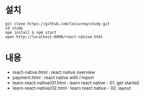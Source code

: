 # 설치

```
git clone https://github.com/leisureq/study.git
cd study
npm install & npm start
open http://localhost:8000/react-native.html
```

# 내용

* react-native.html : react native overview
* payment.html : react native with i'mport
* learn-react-native/01.html : learn react native - 01. get started
* learn-react-native/02.html : learn react native - 02. layout
